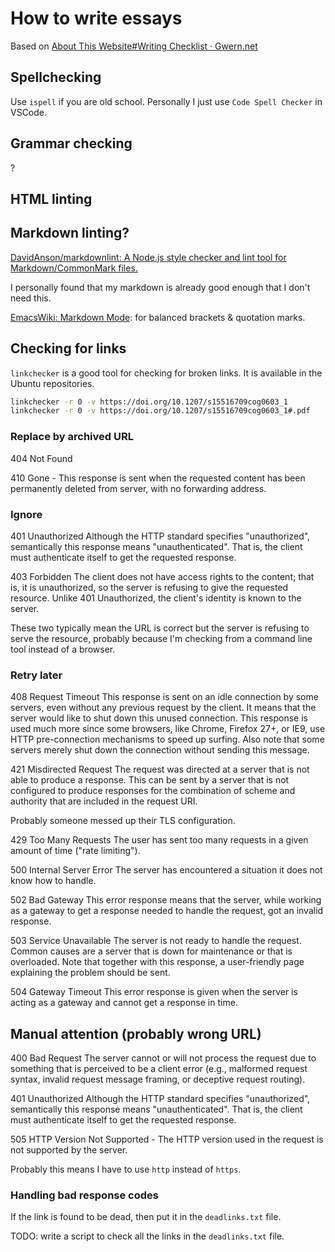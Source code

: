 # How to write essays

Based on [About This Website#Writing Checklist · Gwern.net](https://gwern.net/about#writing-checklist)

## Spellchecking

Use `ispell` if you are old school. Personally I just use `Code Spell Checker` in VSCode.

## Grammar checking

?

## HTML linting

## Markdown linting?

[DavidAnson/markdownlint: A Node.js style checker and lint tool for Markdown/CommonMark files.](https://github.com/DavidAnson/markdownlint)

I personally found that my markdown is already good enough that I don't need this.

[EmacsWiki: Markdown Mode](https://www.emacswiki.org/emacs/MarkdownMode): for balanced brackets & quotation marks.

## Checking for links

`linkchecker` is a good tool for checking for broken links. It is available in the Ubuntu repositories.

```bash
linkchecker -r 0 -v https://doi.org/10.1207/s15516709cog0603_1
linkchecker -r 0 -v https://doi.org/10.1207/s15516709cog0603_1#.pdf
```

### Replace by archived URL

404 Not Found

410 Gone - This response is sent when the requested content has been permanently deleted from server, with no forwarding address.

### Ignore

401 Unauthorized
Although the HTTP standard specifies "unauthorized", semantically this response means "unauthenticated". That is, the client must authenticate itself to get the requested response.

403 Forbidden
The client does not have access rights to the content; that is, it is unauthorized, so the server is refusing to give the requested resource. Unlike 401 Unauthorized, the client's identity is known to the server.

These two typically mean the URL is correct but the server is refusing to serve the resource, probably because I'm checking from a command line tool instead of a browser.

### Retry later

408 Request Timeout
This response is sent on an idle connection by some servers, even without any previous request by the client. It means that the server would like to shut down this unused connection. This response is used much more since some browsers, like Chrome, Firefox 27+, or IE9, use HTTP pre-connection mechanisms to speed up surfing. Also note that some servers merely shut down the connection without sending this message.

421 Misdirected Request
The request was directed at a server that is not able to produce a response. This can be sent by a server that is not configured to produce responses for the combination of scheme and authority that are included in the request URI.

Probably someone messed up their TLS configuration.

429 Too Many Requests
The user has sent too many requests in a given amount of time ("rate limiting").

500 Internal Server Error
The server has encountered a situation it does not know how to handle.

502 Bad Gateway
This error response means that the server, while working as a gateway to get a response needed to handle the request, got an invalid response.

503 Service Unavailable
The server is not ready to handle the request. Common causes are a server that is down for maintenance or that is overloaded. Note that together with this response, a user-friendly page explaining the problem should be sent.

504 Gateway Timeout
This error response is given when the server is acting as a gateway and cannot get a response in time.

## Manual attention (probably wrong URL)

400 Bad Request
The server cannot or will not process the request due to something that is perceived to be a client error (e.g., malformed request syntax, invalid request message framing, or deceptive request routing).

401 Unauthorized
Although the HTTP standard specifies "unauthorized", semantically this response means "unauthenticated". That is, the client must authenticate itself to get the requested response.

505 HTTP Version Not Supported - The HTTP version used in the request is not supported by the server.

Probably this means I have to use `http` instead of `https`.

### Handling bad response codes

If the link is found to be dead, then put it in the `deadlinks.txt` file.

TODO: write a script to check all the links in the `deadlinks.txt` file.

